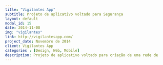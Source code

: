 ```yaml
---
title: "Vigilantes App"
subtitle: Projeto de aplicativo voltado para Segurança
layout: default
modal_id: 15
date: 2014-11-08
img: "vigilantes"
link: http://vigilantesapp.com/
project_date: Novembro de 2014
client: Vigilantes App
categories : [Design, Web, Mobile]
description: Projeto de aplicativo voltado para criação de uma rede de segurança entre moradores de um local. Selecionado para expor na Campus Party 8, maior evento do mundo em seu segmento, onde ficou em 8º lugar dentre as 100 startups participantes. Projeto conta com MVP Web, criação de Identidade Visual incluíndo componentes gráficos, estudos de caso, entrevistas com clientes, desenvolvido novamente em parceria com Charles Rockenbach. 
---
```

